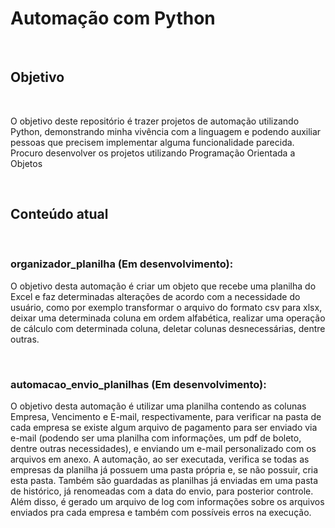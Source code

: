 <h1>Automação com Python</h1>
<br>
<h2>Objetivo</h2>
<br>
<p> O objetivo deste repositório é trazer projetos de automação utilizando Python, demonstrando minha vivência com a linguagem e podendo auxiliar pessoas que precisem implementar alguma funcionalidade parecida. Procuro desenvolver os projetos utilizando Programação Orientada a Objetos</p>
<br>
<h2>Conteúdo atual</h2>
<br>
<h3>organizador_planilha (Em desenvolvimento):</h2>
<p>O objetivo desta automação é criar um objeto que recebe uma planilha do Excel e faz determinadas alterações de acordo com a necessidade do usuário, como por exemplo transformar o arquivo do formato csv para xlsx, deixar uma determinada coluna em ordem alfabética, realizar uma operação de cálculo com determinada coluna, deletar colunas desnecessárias, dentre outras.</p>
<br>
<h3>automacao_envio_planilhas (Em desenvolvimento):</h3>
<p>O objetivo desta automação é utilizar uma planilha contendo as colunas Empresa, Vencimento e E-mail, respectivamente, para verificar na pasta de cada empresa se existe algum arquivo de pagamento para ser enviado via e-mail (podendo ser uma planilha com informações, um pdf de boleto, dentre outras necessidades), e enviando um e-mail personalizado com os arquivos em anexo. A automação, ao ser executada, verifica se todas as empresas da planilha já possuem uma pasta própria e, se não possuir, cria esta pasta. Também são guardadas as planilhas já enviadas em uma pasta de histórico, já renomeadas com a data do envio, para posterior controle. Além disso, é gerado um arquivo de log com informações sobre os arquivos enviados pra cada empresa e também com possíveis erros na execução.</p>

